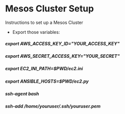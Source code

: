 Mesos Cluster Setup
============

Instructions to set up a Mesos Cluster

- Export those variables:

#####  export AWS_ACCESS_KEY_ID="YOUR_ACCESS_KEY"
#####  export AWS_SECRET_ACCESS_KEY="YOUR_SECRET"
#####  export EC2_INI_PATH=$PWD/ec2.ini
#####  export ANSIBLE_HOSTS=$PWD/ec2.py
#####  ssh-agent bash
#####  ssh-add /home/youruser/.ssh/youruser.pem



